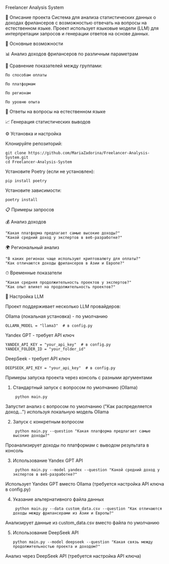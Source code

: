 Freelancer Analysis System

📌 Описание проекта
Система для анализа статистических данных о доходах фрилансеров с возможностью отвечать на вопросы на естественном языке. Проект использует языковые модели (LLM) для интерпретации запросов и генерации ответов на основе данных.

🌟 Основные возможности

📊 Анализ доходов фрилансеров по различным параметрам

🔄 Сравнение показателей между группами:

    По способам оплаты

    По платформам

    По регионам

    По уровню опыта

💬 Ответы на вопросы на естественном языке

📈 Генерация статистических выводов

⚙️ Установка и настройка

Клонируйте репозиторий:

    git clone https://github.com/MariaZadorina/Freelancer-Analysis-System.git
    cd Freelancer-Analysis-System

Установите Poetry (если не установлен):

    pip install poetry

Установите зависимости:

    poetry install

📋 Примеры запросов

💰 Анализ доходов

    "Какая платформа предлагает самые высокие доходы?"
    "Какой средний доход у экспертов в веб-разработке?"

🌍 Региональный анализ

    "В каких регионах чаще используют криптовалюту для оплаты?"
    "Как отличаются доходы фрилансеров в Азии и Европе?"

⏱ Временные показатели

    "Какая средняя продолжительность проектов у экспертов?"
    "Как опыт влияет на продолжительность проектов?"


🔧 Настройка LLM

Проект поддерживает несколько LLM провайдеров:

Ollama (локальная установка) - по умолчанию

    OLLAMA_MODEL = "llama3"  # в config.py

Yandex GPT - требует API ключ

    YANDEX_API_KEY = "your_api_key"  # в config.py
    YANDEX_FOLDER_ID = "your_folder_id"

DeepSeek - требует API ключ

    DEEPSEEK_API_KEY = "your_api_key"  # в config.py


Примеры запуска проекта через консоль с разными аргументами
1. Стандартный запуск с вопросом по умолчанию (Ollama)

        python main.py
Запустит анализ с вопросом по умолчанию ("Как распределяется доход...") используя локальную модель Ollama

2. Запуск с конкретным вопросом

        python main.py --question "Какая платформа предлагает самые высокие доходы?"
Проанализирует доходы по платформам с выводом результата в консоль

3. Использование Yandex GPT API

        python main.py --model yandex --question "Какой средний доход у экспертов в веб-разработке?"
Использует Yandex GPT вместо Ollama (требуется настройка API ключа в config.py)

4. Указание альтернативного файла данных

        python main.py --data custom_data.csv --question "Как отличаются доходы между фрилансерами из Азии и Европы?"

Анализирует данные из custom_data.csv вместо файла по умолчанию

5. Использование DeepSeek API

       python main.py --model deepseek --question "Какая связь между продолжительностью проекта и доходом?"

Анализ через DeepSeek API (требуется настройка API ключа)
